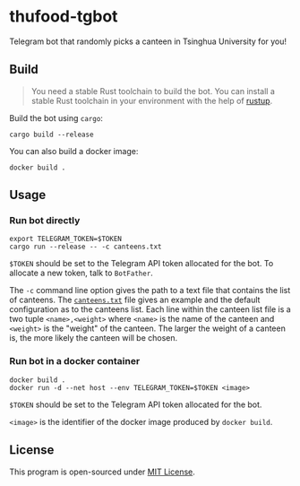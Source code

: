 # thufood-tgbot

Telegram bot that randomly picks a canteen in Tsinghua University for you!

## Build

> You need a stable Rust toolchain to build the bot. You can install a stable Rust toolchain in your
environment with the help of [rustup](https://rustup.rs/).

Build the bot using `cargo`:

```shell
cargo build --release
```

You can also build a docker image:

```shell
docker build .
```

## Usage

### Run bot directly

```shell
export TELEGRAM_TOKEN=$TOKEN
cargo run --release -- -c canteens.txt
```

`$TOKEN` should be set to the Telegram API token allocated for the bot. To allocate a new token,
talk to `BotFather`.

The `-c` command line option gives the path to a text file that contains the list of canteens. The
[`canteens.txt`](./canteens.txt) file gives an example and the default configuration as to the 
canteens list. Each line within the canteen list file is a two tuple `<name>,<weight>` where 
`<name>` is the name of the canteen and `<weight>` is the "weight" of the canteen. The larger the
weight of a canteen is, the more likely the canteen will be chosen.

### Run bot in a docker container

```shell
docker build .
docker run -d --net host --env TELEGRAM_TOKEN=$TOKEN <image>
```

`$TOKEN` should be set to the Telegram API token allocated for the bot.

`<image>` is the identifier of the docker image produced by `docker build`.

## License

This program is open-sourced under [MIT License](./LICENSE).
